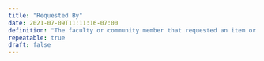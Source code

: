 ```yaml
---
title: "Requested By"
date: 2021-07-09T11:11:16-07:00
definition: "The faculty or community member that requested an item or collection (i.e. from Archives & Special Collections) be scanned and ingested into the repository."
repeatable: true
draft: false
---
```

